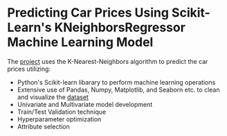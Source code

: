 # Predicting Car Prices Using Scikit-Learn's KNeighborsRegressor Machine Learning Model

The [project](https://nbviewer.org/github/hussam95/Portfolio/blob/3fa8615d35a43e8690bcba7e71d49e3ca7f6956b/Predicting_Car_Prices.ipynb) uses the K-Nearest-Neighbors algorithm to predict the car prices utilizing:

- Python's Scikit-learn libarary to perform machine learning operations
- Extensive use of Pandas, Numpy, Matplotlib, and Seaborn etc. to clean and visualize the [dataset](https://archive.ics.uci.edu/ml/datasets/automobile)
- Univariate and Multivariate model development 
- Train/Test Validation technique 
- Hyperparameter optimization
- Attribute selection
 
